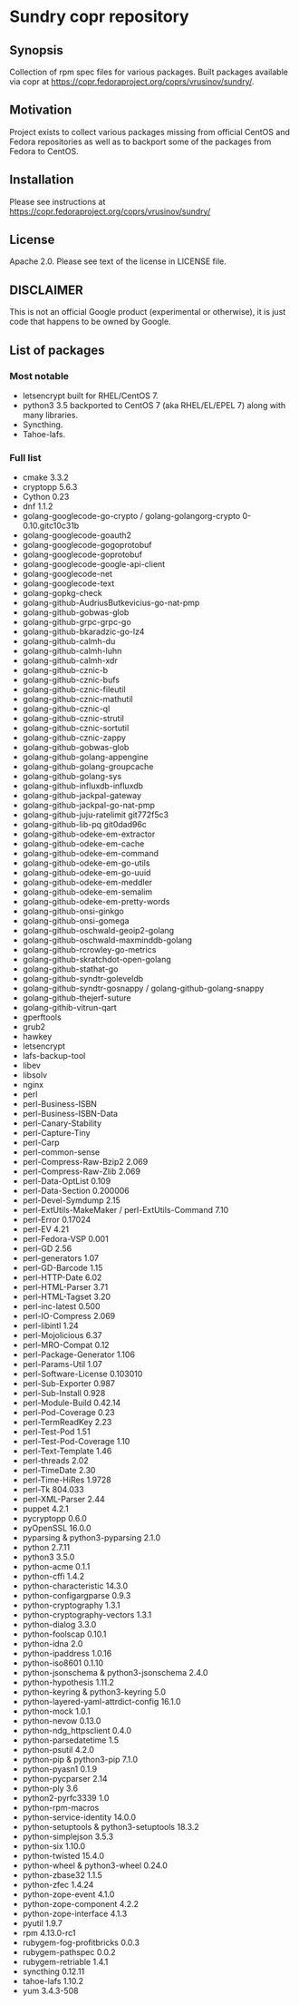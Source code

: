 # Sundry copr repository

## Synopsis

Collection of rpm spec files for various packages. Built packages available
via copr at https://copr.fedoraproject.org/coprs/vrusinov/sundry/.

## Motivation

Project exists to collect various packages missing from official CentOS and
Fedora repositories as well as to backport some of the packages from Fedora to CentOS.

## Installation

Please see instructions at https://copr.fedoraproject.org/coprs/vrusinov/sundry/

## License

Apache 2.0.
Please see text of the license in LICENSE file.

## DISCLAIMER

This is not an official Google product (experimental or otherwise), it is just
code that happens to be owned by Google.

## List of packages

### Most notable

 * letsencrypt built for RHEL/CentOS 7.
 * python3 3.5 backported to CentOS 7 (aka RHEL/EL/EPEL 7) along with many
   libraries.
 * Syncthing.
 * Tahoe-lafs.

### Full list

 * cmake 3.3.2
 * cryptopp 5.6.3
 * Cython 0.23
 * dnf 1.1.2
 * golang-googlecode-go-crypto / golang-golangorg-crypto 0-0.10.gitc10c31b
 * golang-googlecode-goauth2
 * golang-googlecode-gogoprotobuf
 * golang-googlecode-goprotobuf
 * golang-googlecode-google-api-client
 * golang-googlecode-net
 * golang-googlecode-text
 * golang-gopkg-check
 * golang-github-AudriusButkevicius-go-nat-pmp
 * golang-github-gobwas-glob
 * golang-github-grpc-grpc-go
 * golang-github-bkaradzic-go-lz4
 * golang-github-calmh-du
 * golang-github-calmh-luhn
 * golang-github-calmh-xdr
 * golang-github-cznic-b
 * golang-github-cznic-bufs
 * golang-github-cznic-fileutil
 * golang-github-cznic-mathutil
 * golang-github-cznic-ql
 * golang-github-cznic-strutil
 * golang-github-cznic-sortutil
 * golang-github-cznic-zappy
 * golang-github-gobwas-glob
 * golang-github-golang-appengine
 * golang-github-golang-groupcache
 * golang-github-golang-sys
 * golang-github-influxdb-influxdb
 * golang-github-jackpal-gateway
 * golang-github-jackpal-go-nat-pmp
 * golang-github-juju-ratelimit git772f5c3
 * golang-github-lib-pq git0dad96c
 * golang-github-odeke-em-extractor
 * golang-github-odeke-em-cache
 * golang-github-odeke-em-command
 * golang-github-odeke-em-go-utils
 * golang-github-odeke-em-go-uuid
 * golang-github-odeke-em-meddler
 * golang-github-odeke-em-semalim
 * golang-github-odeke-em-pretty-words
 * golang-github-onsi-ginkgo
 * golang-github-onsi-gomega
 * golang-github-oschwald-geoip2-golang
 * golang-github-oschwald-maxminddb-golang
 * golang-github-rcrowley-go-metrics
 * golang-github-skratchdot-open-golang
 * golang-github-stathat-go
 * golang-github-syndtr-goleveldb
 * golang-github-syndtr-gosnappy / golang-github-golang-snappy
 * golang-github-thejerf-suture
 * golang-githib-vitrun-qart
 * gperftools
 * grub2
 * hawkey
 * letsencrypt
 * lafs-backup-tool
 * libev
 * libsolv
 * nginx
 * perl
 * perl-Business-ISBN
 * perl-Business-ISBN-Data
 * perl-Canary-Stability
 * perl-Capture-Tiny
 * perl-Carp
 * perl-common-sense
 * perl-Compress-Raw-Bzip2 2.069
 * perl-Compress-Raw-Zlib 2.069
 * perl-Data-OptList 0.109
 * perl-Data-Section 0.200006
 * perl-Devel-Symdump 2.15
 * perl-ExtUtils-MakeMaker / perl-ExtUtils-Command 7.10
 * perl-Error 0.17024
 * perl-EV 4.21
 * perl-Fedora-VSP 0.001
 * perl-GD 2.56
 * perl-generators 1.07
 * perl-GD-Barcode 1.15
 * perl-HTTP-Date 6.02
 * perl-HTML-Parser 3.71
 * perl-HTML-Tagset 3.20
 * perl-inc-latest 0.500
 * perl-IO-Compress 2.069
 * perl-libintl 1.24
 * perl-Mojolicious 6.37
 * perl-MRO-Compat 0.12
 * perl-Package-Generator 1.106
 * perl-Params-Util 1.07
 * perl-Software-License 0.103010
 * perl-Sub-Exporter 0.987
 * perl-Sub-Install 0.928
 * perl-Module-Build 0.42.14
 * perl-Pod-Coverage 0.23
 * perl-TermReadKey 2.23
 * perl-Test-Pod 1.51
 * perl-Test-Pod-Coverage 1.10
 * perl-Text-Template 1.46
 * perl-threads 2.02
 * perl-TimeDate 2.30
 * perl-Time-HiRes 1.9728
 * perl-Tk 804.033
 * perl-XML-Parser 2.44
 * puppet 4.2.1
 * pycryptopp 0.6.0
 * pyOpenSSL 16.0.0
 * pyparsing & python3-pyparsing 2.1.0
 * python 2.7.11
 * python3 3.5.0
 * python-acme 0.1.1
 * python-cffi 1.4.2
 * python-characteristic 14.3.0
 * python-configargparse 0.9.3
 * python-cryptography 1.3.1
 * python-cryptography-vectors 1.3.1
 * python-dialog 3.3.0
 * python-foolscap 0.10.1
 * python-idna 2.0
 * python-ipaddress 1.0.16
 * python-iso8601 0.1.10
 * python-jsonschema & python3-jsonschema 2.4.0
 * python-hypothesis 1.11.2
 * python-keyring & python3-keyring 5.0
 * python-layered-yaml-attrdict-config 16.1.0
 * python-mock 1.0.1
 * python-nevow 0.13.0
 * python-ndg\_httpsclient 0.4.0
 * python-parsedatetime 1.5
 * python-psutil 4.2.0
 * python-pip & python3-pip 7.1.0
 * python-pyasn1 0.1.9
 * python-pycparser 2.14
 * python-ply 3.6
 * python2-pyrfc3339 1.0
 * python-rpm-macros
 * python-service-identity 14.0.0
 * python-setuptools & python3-setuptools 18.3.2
 * python-simplejson 3.5.3
 * python-six 1.10.0
 * python-twisted 15.4.0
 * python-wheel & python3-wheel 0.24.0
 * python-zbase32 1.1.5
 * python-zfec 1.4.24
 * python-zope-event 4.1.0
 * python-zope-component 4.2.2
 * python-zope-interface 4.1.3
 * pyutil 1.9.7
 * rpm 4.13.0-rc1
 * rubygem-fog-profitbricks 0.0.3
 * rubygem-pathspec 0.0.2
 * rubygem-retriable 1.4.1
 * syncthing 0.12.11
 * tahoe-lafs 1.10.2
 * yum 3.4.3-508
